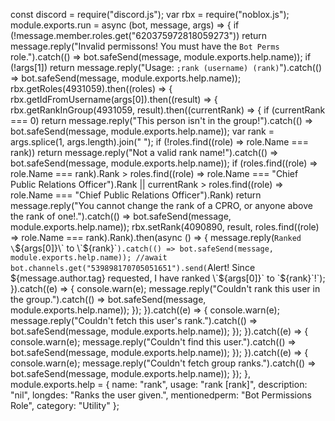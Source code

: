 const discord = require("discord.js");
var rbx = require("noblox.js");
module.exports.run = async (bot, message, args) => {
	if (!message.member.roles.get("620375972818059273")) return message.reply("Invalid permissons! You must have the `Bot Perms` role.").catch(() => bot.safeSend(message, module.exports.help.name));
	if (!args[1]) return message.reply("Usage: `;rank (username) (rank)`").catch(() => bot.safeSend(message, module.exports.help.name));
	rbx.getRoles(4931059).then((roles) => {
		rbx.getIdFromUsername(args[0]).then((result) => {
			rbx.getRankInGroup(4931059, result).then((currentRank) => {
				if (currentRank === 0) return message.reply("This person isn't in the group!").catch(() => bot.safeSend(message, module.exports.help.name));
				var rank = args.splice(1, args.length).join(" ");
				if (!roles.find((role) => role.Name === rank)) return message.reply("Not a valid rank name!").catch(() => bot.safeSend(message, module.exports.help.name));
				if (roles.find((role) => role.Name === rank).Rank > roles.find((role) => role.Name === "Chief Public Relations Officer").Rank || currentRank > roles.find((role) => role.Name === "Chief Public Relations Officer").Rank) return message.reply("You cannot change the rank of a CPRO, or anyone above the rank of one!.").catch(() => bot.safeSend(message, module.exports.help.name));
				rbx.setRank(4090890, result, roles.find((role) => role.Name === rank).Rank).then(async () => {
					message.reply(`Ranked \`${args[0]}\` to \`${rank}\``).catch(() => bot.safeSend(message, module.exports.help.name));
					//await bot.channels.get("539898170705051651").send(`Alert! Since ${message.author.tag} requested, I have ranked \`${args[0]}\` to \`${rank}\`!`);
				}).catch((e) => {
					console.warn(e);
					message.reply("Couldn't rank this user in the group.").catch(() => bot.safeSend(message, module.exports.help.name));
				});
			}).catch((e) => {
				console.warn(e);
				message.reply("Couldn't fetch this user's rank.").catch(() => bot.safeSend(message, module.exports.help.name));
			});
		}).catch((e) => {
			console.warn(e);
			message.reply("Couldn't find this user.").catch(() => bot.safeSend(message, module.exports.help.name));
		});
	}).catch((e) => {
		console.warn(e);
		message.reply("Couldn't fetch group ranks.").catch(() => bot.safeSend(message, module.exports.help.name));
	});
},
module.exports.help = {
	name: "rank",
	usage: "rank <user> [rank]",
	description: "nil",
	longdes: "Ranks the user given.",
	mentionedperm: "Bot Permissions Role",
	category: "Utility"
};
